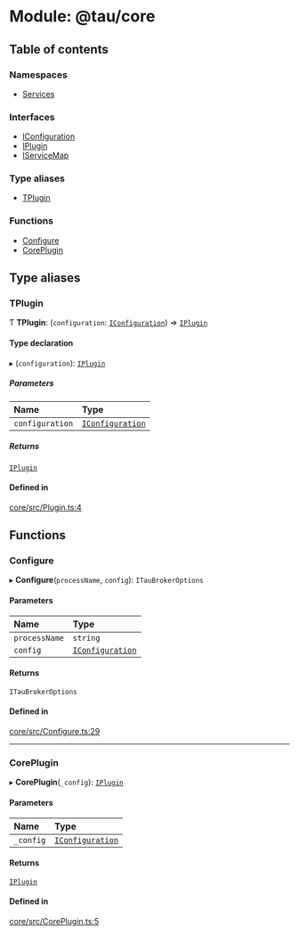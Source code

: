 # Module: @tau/core

## Table of contents

### Namespaces

- [Services](tau_core.Services.md)

### Interfaces

- [IConfiguration](../interfaces/tau_core.IConfiguration.md)
- [IPlugin](../interfaces/tau_core.IPlugin.md)
- [IServiceMap](../interfaces/tau_core.IServiceMap.md)

### Type aliases

- [TPlugin](tau_core.md#tplugin)

### Functions

- [Configure](tau_core.md#configure)
- [CorePlugin](tau_core.md#coreplugin)

## Type aliases

### TPlugin

Ƭ **TPlugin**: (`configuration`: [`IConfiguration`](../interfaces/tau_core.IConfiguration.md)) => [`IPlugin`](../interfaces/tau_core.IPlugin.md)

#### Type declaration

▸ (`configuration`): [`IPlugin`](../interfaces/tau_core.IPlugin.md)

##### Parameters

| Name | Type |
| :------ | :------ |
| `configuration` | [`IConfiguration`](../interfaces/tau_core.IConfiguration.md) |

##### Returns

[`IPlugin`](../interfaces/tau_core.IPlugin.md)

#### Defined in

[core/src/Plugin.ts:4](https://github.com/tau-mud/tau/blob/6645dc6/packages/core/src/Plugin.ts#L4)

## Functions

### Configure

▸ **Configure**(`processName`, `config`): `ITauBrokerOptions`

#### Parameters

| Name | Type |
| :------ | :------ |
| `processName` | `string` |
| `config` | [`IConfiguration`](../interfaces/tau_core.IConfiguration.md) |

#### Returns

`ITauBrokerOptions`

#### Defined in

[core/src/Configure.ts:29](https://github.com/tau-mud/tau/blob/6645dc6/packages/core/src/Configure.ts#L29)

___

### CorePlugin

▸ **CorePlugin**(`_config`): [`IPlugin`](../interfaces/tau_core.IPlugin.md)

#### Parameters

| Name | Type |
| :------ | :------ |
| `_config` | [`IConfiguration`](../interfaces/tau_core.IConfiguration.md) |

#### Returns

[`IPlugin`](../interfaces/tau_core.IPlugin.md)

#### Defined in

[core/src/CorePlugin.ts:5](https://github.com/tau-mud/tau/blob/6645dc6/packages/core/src/CorePlugin.ts#L5)
